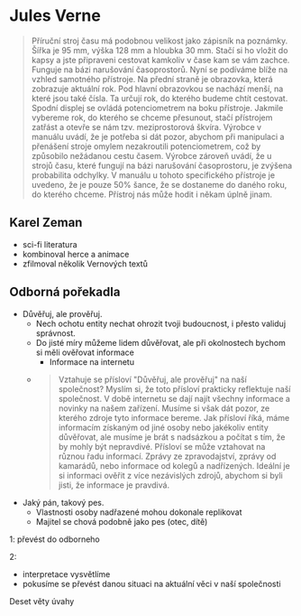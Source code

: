 # Jules Verne

> Příruční stroj času má podobnou velikost jako zápisník na poznámky. Šířka je 95 mm, výška 128 mm a hloubka 30 mm. Stačí si ho vložit do kapsy a jste připraveni cestovat kamkoliv v čase kam se vám zachce. Funguje na bázi narušování časoprostorů. Nyní se podíváme blíže na vzhled samotného přístroje. Na přední straně je obrazovka, která zobrazuje aktuální rok. Pod hlavní obrazovkou se nachází menší, na které jsou také čísla. Ta určují rok, do kterého budeme chtít cestovat. Spodní displej se ovládá potenciometrem na boku přístroje. Jakmile vybereme rok, do kterého se chceme přesunout, stačí přístrojem zatřást a otevře se nám tzv. meziprostorová škvíra. Výrobce v manuálu uvádí, že je potřeba si dát pozor, abychom při manipulaci a přenášení stroje omylem nezakroutili potenciometrem, což by způsobilo nežádanou cestu časem. Výrobce zároveň uvádí, že u strojů času, které fungují na bázi narušování časoprostoru, je zvýšena probabilita odchylky. V manuálu u tohoto specifického přístroje je uvedeno, že je pouze 50% šance, že se dostaneme do daného roku, do kterého chceme. Přístroj nás může hodit i někam úplně jinam.

## Karel Zeman

- sci-fi literatura
- kombinoval herce a animace
- zfilmoval několik Vernových textů

## Odborná pořekadla

- Důvěřuj, ale prověřuj.
  - Nech ochotu entity nechat ohrozit tvoji budoucnost, i přesto validuj správnost.
  - Do jisté míry můžeme lidem důvěřovat, ale při okolnostech bychom si měli ověřovat informace
    - Informace na internetu
  - > Vztahuje se přísloví "Důvěřuj, ale prověřuj" na naší společnost? Myslím si, že toto přísloví prakticky reflektuje naší společnost. V době internetu se dají najít všechny informace a novinky na našem zařízení. Musíme si však dát pozor, ze kterého zdroje tyto informace bereme. Jak přísloví říká, máme informacím získaným od jiné osoby nebo jakékoliv entity důvěřovat, ale musíme je brát s nadsázkou a počítat s tím, že by mohly být nepravdivé. Přísloví se může vztahovat na různou řadu informací. Zprávy ze zpravodajství, zprávy od kamarádů, nebo informace od kolegů a nadřízených. Ideální je si informaci ověřit z více nezávislých zdrojů, abychom si byli jisti, že informace je pravdivá.
- Jaký pán, takový pes.
  - Vlastnosti osoby nadřazené mohou dokonale replikovat
  - Majitel se chová podobně jako pes (otec, dítě)

1: převést do odborneho

2:

- interpretace vysvětlíme
- pokusíme se převést danou situaci na aktuální věci v naší společnosti

Deset věty úvahy
